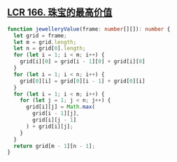 ## [LCR 166. 珠宝的最高价值](https://leetcode.cn/problems/li-wu-de-zui-da-jie-zhi-lcof/description/)

```ts
function jewelleryValue(frame: number[][]): number {
  let grid = frame;
  let m = grid.length;
  let n = grid[0].length;
  for (let i = 1; i < m; i++) {
    grid[i][0] = grid[i - 1][0] + grid[i][0]
  }
  for (let i = 1; i < n; i++) {
    grid[0][i] = grid[0][i - 1] + grid[0][i]
  }
  for (let i = 1; i < m; i++) {
    for (let j = 1; j < n; j++) {
      grid[i][j] = Math.max(
        grid[i - 1][j],
        grid[i][j - 1]
      ) + grid[i][j];
    }
  }
  return grid[m - 1][n - 1];
}
```